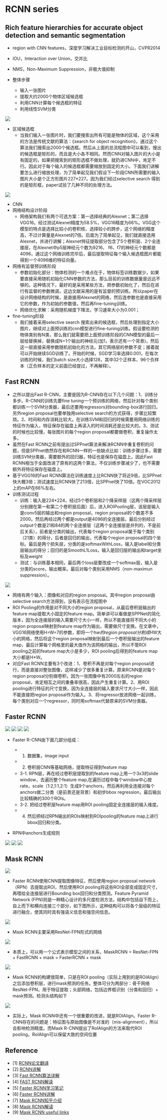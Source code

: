 # RCNN series

## Rich feature hierarchies for accurate object detection and semantic segmentation
- region with CNN features，深度学习解决工业目标检测的开山，CVPR2014
- IOU，Interaction over Union，交并比
- NMS，Non-Maximum Suppression，非极大值抑制

- 整体步骤
    - 输入一张图片
    - 提取大约2000个物体区域候选框
    - 利用CNN计算每个候选框的特征
    - 利用线性SVM分类

![](./Fig/RCNN-F1.png)

- 区域候选框
    - 当我们输入一张图片时，我们要搜索出所有可能是物体的区域，这个采用的方法是传统文献的算法：《search for object recognition》，通过这个算法我们搜索出2000个候选框。然后从上面的总流程图中可以看到，搜出的候选框是矩形的，而且是大小各不相同。然而CNN对输入图片的大小是有固定的，如果把搜索到的矩形选框不做处理，就扔进CNN中，肯定不行。因此对于每个输入的候选框都需要缩放到固定的大小。下面我们讲解要怎么进行缩放处理，为了简单起见我们假设下一阶段CNN所需要的输入图片大小是个正方形图片227*227。因为我们经过selective search 得到的是矩形框，paper试验了几种不同的处理方法。

![](./Fig/RCNN-F2.png)

- CNN
- 网络结构设计阶段
    - 网络架构我们有两个可选方案：第一选择经典的Alexnet；第二选择VGG16。经过测试Alexnet精度为58.5%，VGG16精度为66%。VGG这个模型的特点是选择比较小的卷积核、选择较小的跨步，这个网络的精度高，不过计算量是Alexnet的7倍。后面为了简单起见，我们就直接选用Alexnet，并进行讲解；Alexnet特征提取部分包含了5个卷积层、2个全连接层，在Alexnet中p5层神经元个数为9216、 f6、f7的神经元个数都是4096，通过这个网络训练完毕后，最后提取特征每个输入候选框图片都能得到一个4096维的特征向量。
- 网络有监督预训练阶段
    - 参数初始化部分：物体检测的一个难点在于，物体标签训练数据少，如果要直接采用随机初始化CNN参数的方法，那么目前的训练数据量是远远不够的。这种情况下，最好的是采用某些方法，把参数初始化了，然后在进行有监督的参数微调，这边文献采用的是有监督的预训练。所以paper在设计网络结构的时候，是直接用Alexnet的网络，然后连参数也是直接采用它的参数，作为初始的参数值，然后再fine-tuning训练。
    - 网络优化求解：采用随机梯度下降法，学习速率大小为0.001；
- fine-tuning阶段
    - 我们接着采用selective search 搜索出来的候选框，然后处理到指定大小图片，继续对上面预训练的cnn模型进行fine-tuning训练。假设要检测的物体类别有N类，那么我们就需要把上面预训练阶段的CNN模型的最后一层给替换掉，替换成N+1个输出的神经元(加1，表示还有一个背景)，然后这一层直接采用参数随机初始化的方法，其它网络层的参数不变；接着就可以开始继续SGD训练了。开始的时候，SGD学习率选择0.001，在每次训练的时候，我们batch size大小选择128，其中32个正样本、96个负样本（正负样本的定义前面已经提过，不再解释）。


## Fast RCNN
- 之所以提出Fast R-CNN，主要是因为R-CNN存在以下几个问题：1、训练分多步。R-CNN的训练先要fine tuning一个预训练的网络，然后针对每个类别都训练一个SVM分类器，最后还要用regressors对bounding-box进行回归，另外region proposal也要单独用selective search的方式获得，步骤比较繁琐。2、时间和内存消耗比较大。在训练SVM和回归的时候需要用网络训练的特征作为输入，特征保存在磁盘上再读入的时间消耗还是比较大的。3、测试的时候也比较慢，每张图片的每个region proposal都要做卷积，重复操作太多。
- 虽然在Fast RCNN之前有提出过SPPnet算法来解决RCNN中重复卷积的问题，但是SPPnet依然存在和RCNN一样的一些缺点比如：训练步骤过多，需要训练SVM分类器，需要额外的回归器，特征也是保存在磁盘上。因此Fast RCNN相当于全面改进了原有的这两个算法，不仅训练步骤减少了，也不需要额外将特征保存在磁盘上。
- 基于VGG16的Fast RCNN算法在训练速度上比RCNN快了将近9倍，比SPPnet快大概3倍；测试速度比RCNN快了213倍，比SPPnet快了10倍。在VOC2012上的mAP在66%左右。
- 训练测试过程
    - 训练：输入是224*224，经过5个卷积层和2个降采样层（这两个降采样层分别跟在第一和第二个卷积层后面）后，进入ROIPooling层，该层是输入是conv5层的输出和region proposal，region proposal的个数差不多2000。然后再经过两个都是output是4096的全连接层。最后分别经过output个数是21和84的两个全连接层（这两个全连接层是并列的，不是前后关系），前者是分类的输出，代表每个region proposal属于每个类别（21类）的得分，后者是回归的输出，代表每个region proposal的四个坐标。最后是两个损失层，分类的是softmaxWithLoss，输入是label和分类层输出的得分；回归的是SmoothL1Loss，输入是回归层的输出和target坐标及weight
    - 测试：与训练基本相同，最后两个loss层要改成一个softmax层，输入是分类的score，输出概率。最后对每个类别采用NMS（non-maximun suppression）。

![](./Fig/FastRCNN-F1.png)

- 网络有两个输入：图像和对应的region proposal。其中region proposal由selective search方法得到，没有表示在流程图中
- ROI Pooling的作用是对不同大小的region proposal，从最后卷积层输出的feature map提取大小固定的feature map。简单讲可以看做是SPPNet的简化版本，因为全连接层的输入需要尺寸大小一样，所以不能直接将不同大小的region proposal映射到feature map作为输出，需要做尺寸变换。在文章中，VGG16网络使用H=W=7的参数，即将一个h*w的region proposal分割成H*W大小的网格，然后将这个region proposal映射到最后一个卷积层输出的feature map，最后计算每个网格里的最大值作为该网格的输出，所以不管ROI pooling之前的feature map大小是多少，ROI pooling后得到的feature map大小都是H*W。
- 对应Fast RCNN主要有3个改进：1、卷积不再是对每个region proposal进行，而是直接对整张图像，这样减少了很多重复计算。原来RCNN是对每个region proposal分别做卷积，因为一张图像中有2000左右的region proposal，肯定相互之间的重叠率很高，因此产生重复计算。2、用ROI pooling进行特征的尺寸变换，因为全连接层的输入要求尺寸大小一样，因此不能直接把region proposal作为输入。3、将regressor放进网络一起训练，每个类别对应一个regressor，同时用softmax代替原来的SVM分类器。


## Faster RCNN

![](Fig/FasterRCNN-F1.png)
![](Fig/FasterRCNN-F2.png)
![](https://img-blog.csdnimg.cn/20190513172012121.png?x-oss-process=image/watermark,type_ZmFuZ3poZW5naGVpdGk,shadow_10,text_aHR0cHM6Ly9ibG9nLmNzZG4ubmV0L3dlaXhpbl80MzE5ODE0MQ==,size_16,color_FFFFFF,t_70)
![](https://img-blog.csdnimg.cn/20190513172334327.png?x-oss-process=image/watermark,type_ZmFuZ3poZW5naGVpdGk,shadow_10,text_aHR0cHM6Ly9ibG9nLmNzZG4ubmV0L3dlaXhpbl80MzE5ODE0MQ==,size_16,color_FFFFFF,t_70)

- Faster R-CNN由下面几部分组成：
    - 1. 数据集，image input
    - 2. 卷积层CNN等基础网络，提取特征得到feature map
    - 3-1. RPN层，再在经过卷积层提取到的feature map上用一个3x3的slide window，去遍历整个feature map,在遍历过程中每个window中心按rate，scale（1:2,1:1,2:1）生成9个anchors，然后再利用全连接对每个anchors做二分类（是前景还是背景）和初步bbox regression，最后输出比较精确的300个ROIs。
    - 3-2. 把经过卷积层feature map用ROI pooling固定全连接层的输入维度。
    - 4. 然后把经过RPN输出的ROIs映射到ROIpooling的feature map上进行bbox回归和分类。

- RPN中anchors生成规则

![](https://images2018.cnblogs.com/blog/75922/201803/75922-20180306112439244-267157796.png)
![](https://images2018.cnblogs.com/blog/75922/201803/75922-20180306112549639-637301383.png)
![](https://images2018.cnblogs.com/blog/75922/201803/75922-20180306112632912-1507870253.jpg)


## Mask RCNN

![](https://img-blog.csdnimg.cn/2019082318330652.png?x-oss-process=image/watermark,type_ZmFuZ3poZW5naGVpdGk,shadow_10,text_aHR0cHM6Ly9ibG9nLmNzZG4ubmV0L3UwMTA5MDE3OTI=,size_16,color_FFFFFF,t_70)

- Faster RCNN使用CNN提取图像特征，然后使用region proposal network（RPN）去提取出ROI，然后使用ROI pooling将这些ROI全部变成固定尺寸，再喂给全连接层进行Bounding box回归和分类预测。Feature Pyramid Network (FPN)则是一种精心设计的多尺度检测方法，结构中包括自下而上，自上而下和横向连接三个部分，如下图所示，这种结构可以将各个层级的特征进行融合，使其同时具有强语义信息和强空间信息。

![](https://pic1.zhimg.com/80/v2-15a45ce0641bbb9cd3af36a58cbf1714_1440w.jpg)

- Mask RCNN主要采用ResNet-FPN形式的网络

![](https://pic4.zhimg.com/80/v2-fc500b77472298d7dacdd303f509c68b_1440w.jpg)

- 本质上，可以用一个公式表示模型之间的关系，MaskRCNN = ResNet-FPN + FastRCNN + mask = FasterRCNN + mask

![](https://pic1.zhimg.com/80/v2-7a539f4d5f904db3c4559ebe6c9ef49c_1440w.jpg)

- Mask RCNN的构建很简单，只是在ROI pooling（实际上用到的是ROIAlign）之后添加卷积层，进行mask预测的任务。整体可分为两部分：骨干网络ResNet-FPN，用于特征提取；头部网络，包括边界框识别（分类和回归）+ mask预测。检测头结构如下

![](https://pic1.zhimg.com/80/v2-a500524ae104ae4eaf9a929befe2ba0c_1440w.jpg)

- 实际上，Mask RCNN中还有一个很重要的改进，就是ROIAlign。Faster R-CNN存在的问题是：特征图与原始图像是不对准的（mis-alignment），所以会影响检测精度。而Mask R-CNN提出了RoIAlign的方法来取代ROI pooling，RoIAlign可以保留大致的空间位置


## Reference
- [1] [RCNN论文翻译](https://blog.csdn.net/v1_vivian/article/details/78599229)
- [2] [RCNN详解](https://blog.csdn.net/hjimce/article/details/50187029)
- [3] [Fast RCNN算法详解](https://blog.csdn.net/u014380165/article/details/72851319)
- [4] [FAST RCNN解读](https://zhuanlan.zhihu.com/p/61611588)
- [5] [Faster RCNN学习笔记](https://www.cnblogs.com/wangyong/p/8513563.html)
- [6] [Faster RCNN详解](https://blog.csdn.net/weixin_43198141/article/details/90178512)
- [7] [Mask RCNN知乎介绍](https://zhuanlan.zhihu.com/p/37998710)
- [8] [Mask RCNN解读](https://blog.csdn.net/u010901792/article/details/100044200)
- [9] [Mask RCNN useful links](https://blog.csdn.net/chao_shine/article/details/85917280)